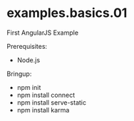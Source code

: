 # examples.basics.01
First AngularJS Example

<div>
  <p>Prerequisites:</p>
  <ul>
    <li>Node.js</li>
  </ul>

</div>

<div>
  <p>Bringup:</p>
  <ul>
    <li>npm init</li>
    <li>npm install connect</li>
    <li>npm install serve-static</li>
    <li>npm install karma</li>
  </ul>
</div>  
